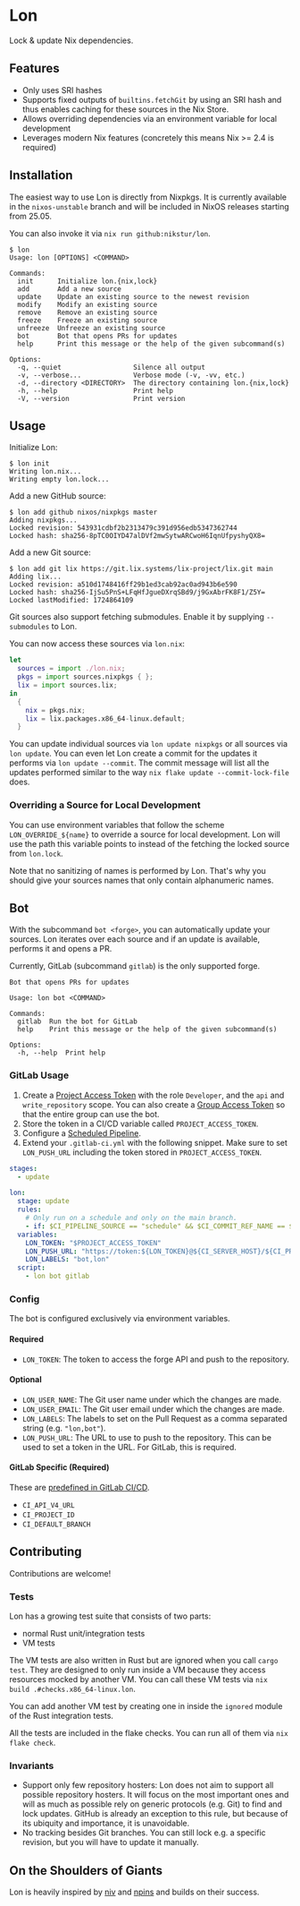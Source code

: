 # Lon

Lock & update Nix dependencies.

## Features

- Only uses SRI hashes
- Supports fixed outputs of `builtins.fetchGit` by using an SRI hash and thus
  enables caching for these sources in the Nix Store.
- Allows overriding dependencies via an environment variable for local
  development
- Leverages modern Nix features (concretely this means Nix >= 2.4 is required)

## Installation

The easiest way to use Lon is directly from Nixpkgs. It is currently available
in the `nixos-unstable` branch and will be included in NixOS releases starting
from 25.05.

You can also invoke it via `nix run github:nikstur/lon`.

```console
$ lon
Usage: lon [OPTIONS] <COMMAND>

Commands:
  init      Initialize lon.{nix,lock}
  add       Add a new source
  update    Update an existing source to the newest revision
  modify    Modify an existing source
  remove    Remove an existing source
  freeze    Freeze an existing source
  unfreeze  Unfreeze an existing source
  bot       Bot that opens PRs for updates
  help      Print this message or the help of the given subcommand(s)

Options:
  -q, --quiet                  Silence all output
  -v, --verbose...             Verbose mode (-v, -vv, etc.)
  -d, --directory <DIRECTORY>  The directory containing lon.{nix,lock}
  -h, --help                   Print help
  -V, --version                Print version
```

## Usage

Initialize Lon:

```console
$ lon init
Writing lon.nix...
Writing empty lon.lock...
```

Add a new GitHub source:

```console
$ lon add github nixos/nixpkgs master
Adding nixpkgs...
Locked revision: 543931cdbf2b2313479c391d956edb5347362744
Locked hash: sha256-8pTC0OIYD47alDVf2mwSytwARCwoH6IqnUfpyshyQX8=
```

Add a new Git source:

```console
$ lon add git lix https://git.lix.systems/lix-project/lix.git main
Adding lix...
Locked revision: a510d1748416ff29b1ed3cab92ac0ad943b6e590
Locked hash: sha256-IjSu5PnS+LFqHfJgueDXrqSBd9/j9GxAbrFK8F1/Z5Y=
Locked lastModified: 1724864109
```

Git sources also support fetching submodules. Enable it by supplying
`--submodules` to Lon.

You can now access these sources via `lon.nix`:

```nix
let
  sources = import ./lon.nix;
  pkgs = import sources.nixpkgs { };
  lix = import sources.lix;
in
  {
    nix = pkgs.nix;
    lix = lix.packages.x86_64-linux.default;
  }
```

You can update individual sources via `lon update nixpkgs` or all sources via
`lon update`. You can even let Lon create a commit for the updates it performs
via `lon update --commit`. The commit message will list all the updates
performed similar to the way `nix flake update --commit-lock-file` does.

### Overriding a Source for Local Development

You can use environment variables that follow the scheme `LON_OVERRIDE_${name}`
to override a source for local development. Lon will use the path this variable
points to instead of the fetching the locked source from `lon.lock`.

Note that no sanitizing of names is performed by Lon. That's why you should
give your sources names that only contain alphanumeric names.

## Bot

With the subcommand `bot <forge>`, you can automatically update your sources. Lon
iterates over each source and if an update is available, performs it and opens
a PR.

Currently, GitLab (subcommand `gitlab`) is the only supported forge.

```console
Bot that opens PRs for updates

Usage: lon bot <COMMAND>

Commands:
  gitlab  Run the bot for GitLab
  help    Print this message or the help of the given subcommand(s)

Options:
  -h, --help  Print help
```

### GitLab Usage

1. Create a [Project Access Token] with the role `Developer`, and the `api` and
   `write_repository` scope. You can also create a [Group Access Token] so that
   the entire group can use the bot.
2. Store the token in a CI/CD variable called `PROJECT_ACCESS_TOKEN`.
3. Configure a [Scheduled Pipeline].
4. Extend your `.gitlab-ci.yml` with the following snippet. Make sure to set
   `LON_PUSH_URL` including the token stored in `PROJECT_ACCESS_TOKEN`.

```yml
stages:
  - update

lon:
  stage: update
  rules:
    # Only run on a schedule and only on the main branch.
    - if: $CI_PIPELINE_SOURCE == "schedule" && $CI_COMMIT_REF_NAME == $CI_DEFAULT_BRANCH
  variables:
    LON_TOKEN: "$PROJECT_ACCESS_TOKEN"
    LON_PUSH_URL: "https://token:${LON_TOKEN}@${CI_SERVER_HOST}/${CI_PROJECT_PATH}.git"
    LON_LABELS: "bot,lon"
  script:
    - lon bot gitlab
```

[Project Access Token]: https://docs.gitlab.com/user/project/settings/project_access_tokens/
[Group Access Token]: https://docs.gitlab.com/user/group/settings/group_access_tokens/
[Scheduled Pipeline]: https://docs.gitlab.com/ci/pipelines/schedules/

### Config

The bot is configured exclusively via environment variables.

#### Required

- `LON_TOKEN`: The token to access the forge API and push to the repository.

#### Optional

- `LON_USER_NAME`: The Git user name under which the changes are made.
- `LON_USER_EMAIL`: The Git user email under which the changes are made.
- `LON_LABELS`: The labels to set on the Pull Request as a comma separated
  string (e.g. `"lon,bot"`).
- `LON_PUSH_URL`: The URL to use to push to the repository. This can be used to
  set a token in the URL. For GitLab, this is required.

#### GitLab Specific (Required)

These are [predefined in GitLab
CI/CD](https://docs.gitlab.com/ci/variables/predefined_variables/#predefined-variables).

- `CI_API_V4_URL`
- `CI_PROJECT_ID`
- `CI_DEFAULT_BRANCH`

## Contributing

Contributions are welcome!

### Tests

Lon has a growing test suite that consists of two parts:

- normal Rust unit/integration tests
- VM tests

The VM tests are also written in Rust but are ignored when you call `cargo
test`. They are designed to only run inside a VM because they access resources
mocked by another VM. You can call these VM tests via `nix build
.#checks.x86_64-linux.lon`.

You can add another VM test by creating one in inside the `ignored` module of
the Rust integration tests.

All the tests are included in the flake checks. You can run all of them via
`nix flake check`.

### Invariants

- Support only few repository hosters: Lon does not aim to support all possible
  repository hosters. It will focus on the most important ones and will as much
  as possible rely on generic protocols (e.g. Git) to find and lock updates.
  GitHub is already an exception to this rule, but because of its ubiquity and
  importance, it is unavoidable.
- No tracking besides Git branches. You can still lock e.g. a specific
  revision, but you will have to update it manually.

## On the Shoulders of Giants

Lon is heavily inspired by [niv](https://github.com/nmattia/niv) and
[npins](https://github.com/andir/npins) and builds on their success.
